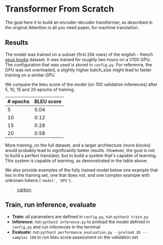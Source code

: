 # Transformer From Scratch

The goal here it to build an encoder-decoder transformer, as described in the original Attention is all you need paper, for machine translation.

## Results

The model was trained on a subset (first 20k rows) of the english - french [opus books](https://huggingface.co/datasets/opus_books/viewer/en-fr) dataset. It was trained for roughly two hours on a V100 GPU. The configuration that was used is stored in `config.py`. For reference, the GPU was not overloaded, a slightly higher batch_size might lead to faster training on a similar GPU.

We compare the bleu score of the model (on 100 validation inferences) after 5, 10, 15 and 20 epochs of training.

| # epochs      | BLEU score |
| ----------- | ----------- |
| 5      | 0.04       |
| 10   | 0.12        |
| 15   | 0.28        |
| 20   | 0.58        |

More training, on the full dataset, and a larger architecture (more blocks) would probably lead to significantly better results. However, the goal is not to build a perfect translator, but to build a system that's capable of learning. This system is capable of learning, as demonstrated in the table above.

We also provide examples of the fully trained model below one example that lies in the training set, one that does not, and one complex example with unknown tokens (`'model'`, `'GPU'`).


<blockquote class="imgur-embed-pub" lang="en" data-id="rTocmap"  ><a href="//imgur.com/rTocmap">carbon</a></blockquote><script async src="//s.imgur.com/min/embed.js" charset="utf-8"></script>

## Train, run inference, evaluate

- **Train:** all parameters are defined in `config.py`, run `python3 train.py`
- **Inference:** run `python3 inference.py` to preload the model defined in `config.py` and run inferences in the terminal
- **Evaluate:** run `python3 performance_evaluation.py --preload 20 --samples 100` to run bleu score assessment on the validation set